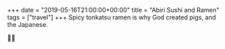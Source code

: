 +++
date = "2019-05-16T21:00:00+00:00"
title = "Abiri Sushi and Ramen"
tags = ["travel"]
+++
Spicy tonkatsu ramen is why God created pigs, and the Japanese. 

🍜🍶
